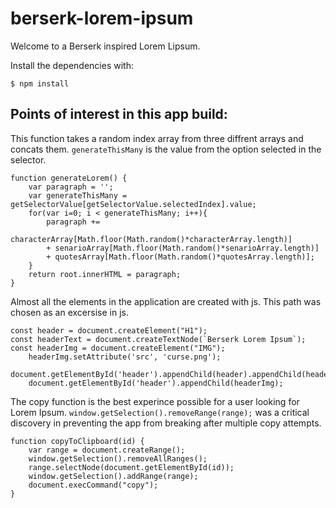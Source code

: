 
# berserk-lorem-ipsum

Welcome to a Berserk inspired Lorem Lipsum.

Install the dependencies with:
```
$ npm install 
```

## Points of interest in this app build:

This function takes a random index array from three diffrent arrays and concats them.
`generateThisMany` is the value from the option selected in the selector.
```
function generateLorem() {
    var paragraph = '';   
    var generateThisMany = getSelectorValue[getSelectorValue.selectedIndex].value;
    for(var i=0; i < generateThisMany; i++){
        paragraph +=
        characterArray[Math.floor(Math.random()*characterArray.length)] 
        + senarioArray[Math.floor(Math.random()*senarioArray.length)] 
        + quotesArray[Math.floor(Math.random()*quotesArray.length)];
    }
    return root.innerHTML = paragraph;
}

```

Almost all the elements in the application are created with js. This path was chosen as an excersise in js.
```
const header = document.createElement("H1");
const headerText = document.createTextNode(`Berserk Lorem Ipsum`);
const headerImg = document.createElement("IMG");
    headerImg.setAttribute('src', 'curse.png');
    document.getElementById('header').appendChild(header).appendChild(headerText);
    document.getElementById('header').appendChild(headerImg);
```

The copy function is the best experince possible for a user looking for Lorem Ipsum.
`window.getSelection().removeRange(range);` was a critical discovery in preventing the app from breaking after multiple copy attempts.
```
function copyToClipboard(id) {
    var range = document.createRange();
    window.getSelection().removeAllRanges();
    range.selectNode(document.getElementById(id));
    window.getSelection().addRange(range);
    document.execCommand("copy");
}
```
